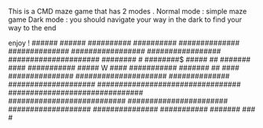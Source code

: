 This is a CMD maze game  that has 2 modes .
Normal mode : simple maze game
Dark mode : you should navigate your way in the dark to find your way to the end

enjoy !
                       ######           ######
                     ##########       ##########
                   ##############   ##############
                 ################# #################
                #####################  ########     #
               ########$      #####  ##  #######  ####
               ###########  #####              W  ####
               ###########        #######  ##     ####
                ############### #####################
                 ############## ####################
                  #################################
                   ###############################
                     ###########################
                       #######################
                         ###################
                           ###############
                             ###########
                               #######
                                 ###
                                  #
